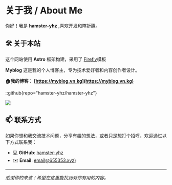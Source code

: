 # 关于我 / About Me

你好！我是 **hamster-yhz** ,喜欢开发和瞎折腾。

## 🛠️ 关于本站

这个网站使用 **Astro** 框架构建，采用了 [Firefly](https://github.com/CuteLeaf/Firefly)模板


**Myblog** 这是我的个人博客主，专为技术爱好者和内容创作者设计。

**🏠我的博客： [https://myblog.vn.kg](https://myblog.vn.kg)**

::github{repo="hamster-yhz/hamster-yhz"}

<img src="/assets/images/firefly.png" />


## 📫 联系方式

如果你想和我交流技术问题，分享有趣的想法，或者只是想打个招呼，欢迎通过以下方式联系我：

- 💻 **GitHub**: [hamster-yhz](https://github.com/hamster-yhz)
- ✉️ **Email**: [email@655353.xyz)](mailto:email@655353.xyz)

---

*感谢你的来访！希望在这里能找到对你有用的内容。*

